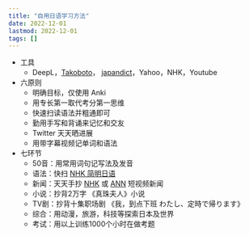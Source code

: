 ```yaml
---
title: "自用日语学习方法"
date: 2022-12-01
lastmod: 2022-12-01
tags: []
---
```


- 工具
    -   DeepL，[Takoboto](https://takoboto.jp/)， [japandict](https://www.japandict.com/)，Yahoo，NHK，Youtube
-   六原则
    -   明确目标，仅使用 Anki
    -   用专长第一取代考分第一思维
    -   快速扫读语法并粗通即可
    -   勤用手写和背诵来记忆和交友
    -   Twitter 天天晒进展
    -   用带字幕视频记单词和语法
-   七环节
    -   50音：用常用词句记写法及发音
    -   语法：快扫 [NHK 简明日语](https://www.nhk.or.jp/lesson/chinese/)
    -   新闻：天天手抄 [NHK](https://www3.nhk.or.jp/news/easy/) 或 [ANN](https://news.tv-asahi.co.jp/) 短视频新闻
    -   小说：抄背2万字 《真珠夫人》小说
    -   TV剧：抄背十集职场剧 《我，到点下班 わたし、定時で帰ります》
    -   综合：用动漫，旅游，科技等探索日本及世界
    -   考试：用以上训练1000个小时在做考题